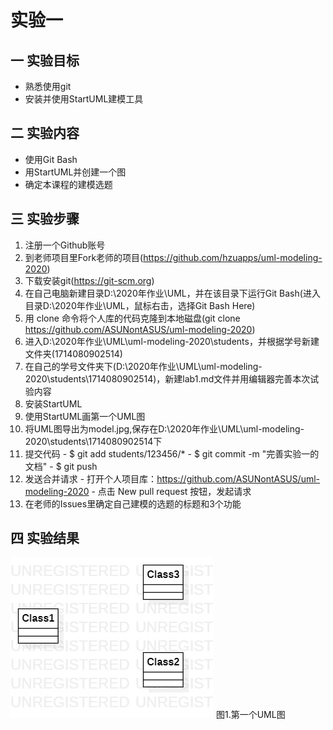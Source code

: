 # 实验一

## 一 实验目标
  - 熟悉使用git
  - 安装并使用StartUML建模工具
  
## 二 实验内容
  - 使用Git Bash
  - 用StartUML并创建一个图
  - 确定本课程的建模选题
  
## 三 实验步骤
  1. 注册一个Github账号
  2. 到老师项目里Fork老师的项目(https://github.com/hzuapps/uml-modeling-2020)
  3. 下载安装git(https://git-scm.org)
  4. 在自己电脑新建目录D:\2020年作业\UML，并在该目录下运行Git Bash(进入目录D:\2020年作业\UML，鼠标右击，选择Git Bash Here)
  5. 用 clone 命令将个人库的代码克隆到本地磁盘(git clone https://github.com/ASUNontASUS/uml-modeling-2020)
  6. 进入D:\2020年作业\UML\uml-modeling-2020\students，并根据学号新建文件夹(1714080902514)
  7. 在自己的学号文件夹下(D:\2020年作业\UML\uml-modeling-2020\students\1714080902514)，新建lab1.md文件并用编辑器完善本次试验内容
  8. 安装StartUML
  9. 使用StartUML画第一个UML图
  10. 将UML图导出为model.jpg,保存在D:\2020年作业\UML\uml-modeling-2020\students\1714080902514下
  11. 提交代码
    - $ git add students/123456/*
    - $ git commit -m "完善实验一的文档"
    - $ git push
  12. 发送合并请求
    - 打开个人项目库：https://github.com/ASUNontASUS/uml-modeling-2020
    - 点击 New pull request 按钮，发起请求
  13. 在老师的Issues里确定自己建模的选题的标题和3个功能
  
## 四 实验结果

![UML图1](./mode1.jpg) 
图1.第一个UML图
